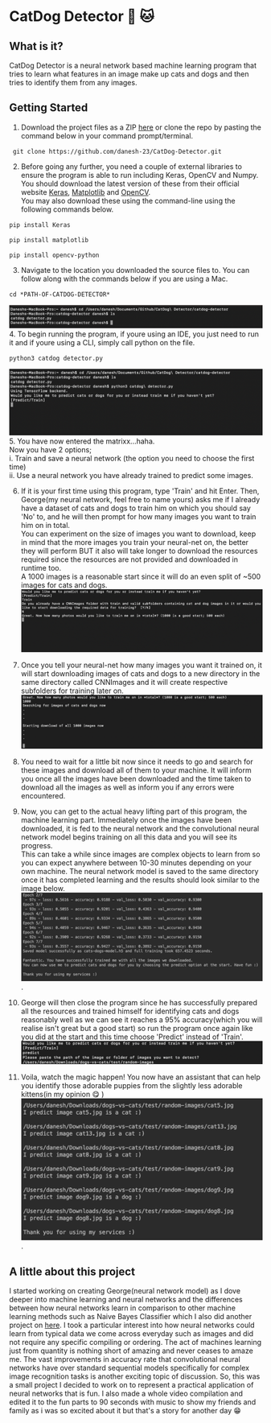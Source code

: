 # CatDog Detector :dog: :cat:

## What is it?
CatDog Detector is a neural network based machine learning program that tries to learn what features in an image make up cats and dogs and then tries to identify them from any images.

## Getting Started
1. Download the project files as a ZIP [here](https://github.com/danesh-23/CatDog-Detector/archive/master.zip) or clone the repo by pasting the command below in your command prompt/terminal.
```
 git clone https://github.com/danesh-23/CatDog-Detector.git
```
2. Before going any further, you need a couple of external libraries to ensure the program is able to run including Keras, OpenCV and Numpy. You should download the latest version of these from their official website [Keras](https://pypi.org/project/Keras/#files), [Matplotlib](https://pypi.org/project/matplotlib/#files) and [OpenCV](https://pypi.org/project/opencv-python/).  
You may also download these using the command-line using the following commands below.  
```
pip install Keras
```
```
pip install matplotlib
```
```
pip install opencv-python
```
3. Navigate to the location you downloaded the source files to. You can follow along with the commands below if you are using a Mac.  
```
cd *PATH-OF-CATDOG-DETECTOR*
```
![](/images/instructions1.png)
4. To begin running the program, if youre using an IDE, you just need to run it and if youre using a CLI, simply call python on the file.
```
python3 catdog detector.py
```
![](/images/instructions2.png)
5. You have now entered the matrixx...haha.  
Now you have 2 options;  
i. Train and save a neural network (the option you need to choose the first time)   
ii. Use a neural network you have already trained to predict some images.  

6. If it is your first time using this program, type 'Train' and hit Enter. Then, George(my neural network, feel free to name yours) asks me if I already have a dataset of cats and dogs to train him on which you should say 'No' to, and he will then prompt for how many images you want to train him on in total.  
You can experiment on the size of images you want to download, keep in mind that the more images you train your neural-net on, the better they will perform BUT it also will take longer to download the resources required since the resources are not provided and downloaded in runtime too.  
A 1000 images is a reasonable start since it will do an even split of ~500 images for cats and dogs. 
![](/images/instructions3.png)  

7. Once you tell your neural-net how many images you want it trained on, it will start downloading images of cats and dogs to a new directory in the same directory called CNNImages and it will create respective subfolders for training later on.
![](/images/instructions4.png)

8. You need to wait for a little bit now since it needs to go and search for these images and download all of them to your machine. It will inform you once all the images have been downloaded and the time taken to download all the images as well as inform you if any errors were encountered.

9. Now, you can get to the actual heavy lifting part of this program, the machine learning part. Immediately once the images have been downloaded, it is fed to the neural network and the convolutional neural network model begins training on all this data and you will see its progress.  
This can take a while since images are complex objects to learn from so you can expect anywhere between 10-30 minutes depending on your own machine. The neural network model is saved to the same directory once it has completed learning and the results should look similar to the image below.  
![](/images/instructions5.png).  

10. George will then close the program since he has successfully prepared all the resources and trained himself for identifying cats and dogs reasonably well as we can see it reaches a 95% accuracy(which you will realise isn't great but a good start) so run the program once again like you did at the start and this time choose 'Predict' instead of 'Train'.  
![](/images/instructions6.png)

11. Voila, watch the magic happen! You now have an assistant that can help you identify those adorable puppies from the slightly less adorable kittens(in my opinion :yum: )
![](/images/instructions7.png).  

## A little about this project
I started working on creating George(neural network model) as I dove deeper into machine learning and neural networks and the differences between how neural networks learn in comparison to other machine learning methods such as Naive Bayes Classifier which I also did another project on [here](https://github.com/danesh-23/movie-recommender). I took a particular interest into how neural networks could learn from typical data we come across everyday such as images and did not require any specific compiling or ordering. The act of machines learning just from quantity is nothing short of amazing and never ceases to amaze me. The vast improvements in accuracy rate that convolutional neural networks have over standard sequential models specifically for complex image recognition tasks is another exciting topic of discussion. So, this was a small project I decided to work on to represent a practical application of neural networks that is fun. I also made a whole video compilation and edited it to the fun parts to 90 seconds with music to show my friends and family as i was so excited about it but that's a story for another day :grin:
